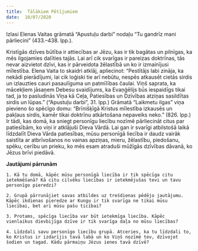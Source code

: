 ```yaml
---
title:  Tālākiem Pētījumiem
date:  10/07/2020
---
```


Izlasi Elenas Vaitas grāmatā “Apustuļu darbi” nodaļu “Tu gandrīz mani pārliecini” (433.–438. lpp.).

Kristīgās dzīves būtība ir attiecības ar Jēzu, kas ir tik bagātas un pilnīgas, ka mēs ilgojamies dalīties tajās. Lai arī cik svarīgas ir pareizas doktrīnas, tās nevar aizvietot dzīvi, kas ir pārveidota žēlastībā un ko ir izmainījusi mīlestība. Elena Vaita to skaidri atklāj, apliecinot: “Pestītājs labi zināja, ka nekādi pierādījumi, lai cik loģiski tie arī nebūtu, nespēs atkausēt cietās sirdis un izlauzties cauri pasaulīguma un patmīlības čaulai. Viņš saprata, ka mācekļiem jāsaņem Debesu svaidījums, ka Evaņģēlijs būs iespaidīgs tikai tad, ja to pasludinās Viņa kā Ceļa, Patiesības un Dzīvības atziņas sasildītas sirdis un lūpas.” (“Apustuļu darbi”, 31.	lpp.) Grāmatā “Laikmetu ilgas” viņa pievieno šo spēcīgo domu: “Brīnišķīgā Kristus mīlestība izkausēs un pakļaus sirdis, kamēr tikai doktrīnu atkārtošana nepaveiks neko.” (826. lpp.) Ir tādi, kas domā, ka sniegt personīgu liecību nozīmē pārliecināt citus par patiesībām,   ko viņi ir atklājuši Dieva Vārdā. Lai gan ir svarīgi atbilstošā laikā līdzdalīt Dieva Vārda patiesības, mūsu personīgā liecība ir daudz vairāk saistīta ar atbrīvošanos no vainas apziņas, mieru, žēlastību, piedošanu, spēku, cerību un prieku, ko mēs esam atraduši mūžīgās dzīvības dāvanā, ko Jēzus brīvi piedāvā.

**Jautājumi pārrunām**

`1.	Kā tu domā, kāpēc mūsu personīgā liecība ir tik spēcīga citu ietekmēšanā? Kā citu cilvēku liecības ir ietekmējušas tevi un tavu personīgo pieredzi?`

`2.	Grupā pārrunājiet savas atbildes uz trešdienas pēdējo jautājumu. Kāpēc ikdienas pieredze ar Kungu ir tik svarīga ne tikai mūsu liecībai, bet arī mūsu pašu ticībai?`

`3.	Protams, spēcīga liecība var būt ietekmīga liecība. Kāpēc vienlaikus dievbijīga dzīve ir tik svarīga daļa no mūsu liecības?`

`4.	Līdzdali savu personīgo liecību grupā. Atceries, ka tu līdzdali to, ko Kristus ir izdarījis tavā labā un ko Viņš nozīmē tev, dzīvojot šodien un tagad. Kādu pārmaiņu Jēzus ienes tavā dzīvē?`